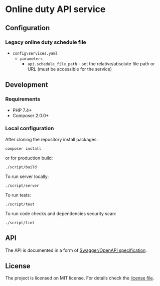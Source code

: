 # Online duty API service

## Configuration

### Legacy online duty schedule file

- `config\services.yaml`
    - `parameters`
        - `api.schedule_file_path` - set the relative/absolute file path or URL (must be accessible for the service)

## Development

### Requirements

- PHP 7.4+
- Composer 2.0.0+

### Local configuration

After cloning the repository install packages:

```commandline
composer install
```

or for production build:

```commandline
./script/build
```

To run server locally:

```commandline
./script/server
```

To run tests:

```commandline
./script/test
```

To run code checks and dependencies security scan:

```commandline
./script/lint
```

## API

The API is documented in a form of [Swagger/OpenAPI specification](doc/swagger.yaml).

## License

The project is licensed on MIT license. For details check the [license file](LICENSE.md).
